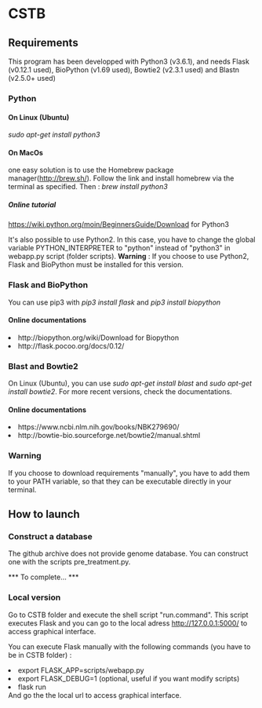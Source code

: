 # CSTB

## Requirements 

This program has been developped with Python3 (v3.6.1), and needs Flask (v0.12.1 used), BioPython (v1.69 used), Bowtie2 (v2.3.1 used) and Blastn (v2.5.0+ used) 

### Python

#### On Linux (Ubuntu) 
*sudo apt-get install python3*

#### On MacOs  
one easy solution is to use the Homebrew package manager(http://brew.sh/). Follow the link and install homebrew via the terminal as specified. 
Then : *brew install python3*

##### Online tutorial 
https://wiki.python.org/moin/BeginnersGuide/Download for Python3

It's also possible to use Python2. In this case, you have to change the global variable PYTHON_INTERPRETER to "python" instead of "python3" in webapp.py script (folder scripts). **Warning** : If you choose to use Python2, Flask and BioPython must be installed for this version.   

### Flask and BioPython 
You can use pip3 with *pip3 install flask* and *pip3 install biopython*

#### Online documentations
<li>http://biopython.org/wiki/Download for Biopython </li>
<li> http://flask.pocoo.org/docs/0.12/ </li>

### Blast and Bowtie2 

On Linux (Ubuntu), you can use *sudo apt-get install blast* and *sudo apt-get install bowtie2*. 
For more recent versions, check the documentations. 
#### Online documentations 
<li> https://www.ncbi.nlm.nih.gov/books/NBK279690/ </li> 
<li> http://bowtie-bio.sourceforge.net/bowtie2/manual.shtml </li> 

### Warning 
If you choose to download requirements "manually", you have to add them to your PATH variable, so that they can be executable directly in your terminal.  

## How to launch 

### Construct a database 

The github archive does not provide genome database. You can construct one with the scripts pre_treatment.py. 

*** To complete... *** 

### Local version 
Go to CSTB folder and execute the shell script "run.command". This script executes Flask and you can go to the local adress http://127.0.0.1:5000/ to access graphical interface. 

You can execute Flask manually with the following commands (you have to be in CSTB folder) : 
<li> export FLASK_APP=scripts/webapp.py </li> 
<li> export FLASK_DEBUG=1 (optional, useful if you want modify scripts) </li> 
<li> flask run </li> 
And go the the local url to access graphical interface. 





